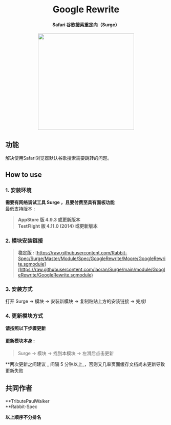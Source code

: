 <h1 align="center">Google Rewrite</h1>

<h4 align="center">Safari 谷歌搜索重定向（Surge）</h4>

<p align="center">
<img src="https://raw.githubusercontent.com/Rabbit-Spec/Surge/Master/Module/Spec/GoogleRewrite/img/1.PNG" width="300"></img>
</p>

## 功能
解决使用Safari浏览器默认谷歌搜索需要跳转的问题。

## How to use
### 1. 安装环境
**需要有网络调试工具 Surge ，且要付费至具有面板功能**<br>
最低支持版本 :<br>
>**AppStore 版 4.9.3 或更新版本**<br>
>**TestFlight 版 4.11.0 (2014) 或更新版本**
### 2. 模块安装链接
> **稳定版 :** [https://raw.githubusercontent.com/Rabbit-Spec/Surge/Master/Module/Spec/GoogleRewrite/Moore/GoogleRewrite.sgmodule](https://raw.githubusercontent.com/laoran/Surge/main/module/GoogleRewrite/GoogleRewrite.sgmodule)<br>

### 3. 安装方式
打开 Surge -> 模块 -> 安装新模块 -> 复制粘贴上方的安装链接 -> 完成!
### 4. 更新模块方式
**请按照以下步骤更新**<br>
#### 更新模块本身 : 
>Surge -> 模块 -> 找到本模块 -> 左滑后点击更新<br>

**两次更新之间建议 _ 间隔 5 分钟以上_，否则又几率页面缓存文档尚未更新导致更新失败<br>

## 共同作者
**TributePaulWalker<br>
**Rabbit-Spec<br>

__以上順序不分排名__

